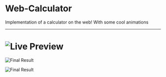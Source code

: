 # Web-Calculator
Implementation of a calculator on the web! With some cool animations
___
# ![Live Preview](https://gerardosalinas.github.io/Web-Calculator/)
![Final Result](https://imgur.com/R86Qdis)

![Final Result](https://imgur.com/L8vzYAK)